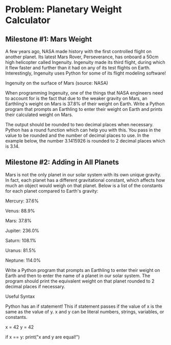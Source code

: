 # **Problem: Planetary Weight Calculator**

## Milestone #1: Mars Weight
A few years ago, NASA made history with the first controlled flight on another planet. Its latest Mars Rover, Perseverance, has onboard a 50cm high helicopter called Ingenuity. Ingenuity made its third flight, during which it flew faster and further than it had on any of its test flights on Earth. Interestingly, Ingenuity uses Python for some of its flight modeling software!

Ingenuity on the surface of Mars (source: NASA)

When programming Ingenuity, one of the things that NASA engineers need to account for is the fact that due to the weaker gravity on Mars, an Earthling's weight on Mars is 37.8% of their weight on Earth. Write a Python program that prompts an Earthling to enter their weight on Earth and prints their calculated weight on Mars.

The output should be rounded to two decimal places when necessary. Python has a round function which can help you with this. You pass in the value to be rounded and the number of decimal places to use. In the example below, the number 3.1415926 is rounded to 2 decimal places which is 3.14.


## Milestone #2: Adding in All Planets
Mars is not the only planet in our solar system with its own unique gravity. In fact, each planet has a different gravitational constant, which affects how much an object would weigh on that planet. Below is a list of the constants for each planet compared to Earth's gravity:

Mercury: 37.6%

Venus: 88.9%

Mars: 37.8%

Jupiter: 236.0%

Saturn: 108.1%

Uranus: 81.5%

Neptune: 114.0%

Write a Python program that prompts an Earthling to enter their weight on Earth and then to enter the name of a planet in our solar system. The program should print the equivalent weight on that planet rounded to 2 decimal places if necessary.


Useful Syntax

Python has an if statement! This if statement passes if the value of x is the same as the value of y. x and y can be literal numbers, strings, variables, or constants.

x = 42 y = 42

if x == y: print("x and y are equal!")